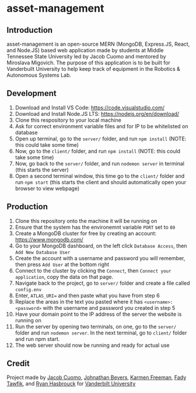 # asset-management

## Introduction
asset-management is an open-source MERN (MongoDB, Express.JS, React, and Node.JS) based
web application made by students at Middle Tennessee State University led by Jacob Cuomo and
mentored by Miroslava Migovich.
The purpose of this application is to be built for Vanderbuilt University to help keep track of
equipment in the Robotics & Autonomous Systems Lab.

## Development

1. Download and Install VS Code: https://code.visualstudio.com/
2. Download and Install Node.JS LTS: https://nodejs.org/en/download/
3. Clone this respository to your local machine
4. Ask for correct environment variable files and for IP to be whitelisted on database
5. Open up terminal, go to the `server/` folder, and run `npm install` (NOTE: this could take some time)
6. Now, go to the `client/` folder, and run `npm install` (NOTE: this could take some time)
7. Now, go back to the `server/` folder, and run `nodemon server` in terminal (this starts the server)
8. Open a second terminal window, this time go to the `client/` folder and run `npm start` (this starts the client and should automatically open your browser to view webpage)

## Production

1. Clone this repository onto the machine it will be running on
2. Ensure that the system has the environemnt variable `PORT` set to `80`
3. Create a MongoDB cluster for free by creating an account: https://www.mongodb.com/
4. Go to your MongoDB dashboard, on the left click `Database Access`, then `Add New Database User`
5. Create the account with a username and password you will remember, then press `Add User` at the bottom right
6. Connect to the cluster by clicking the `Connect`, then `Connect your application`, copy the data on that page.
7. Navigate back to the project, go to `server/` folder and create a file called `config.env`
8. Enter, `ATLAS_URI=` and then paste what you have from step 6
9. Replace the areas in the text you pasted where it has `<username>:<password>` with the username and password you created in step 5
10. Have your domain point to the IP address of the server the website is running on
11. Run the server by opening two terminals, on one, go to the `server/` folder and run `nodemon server`. In the next terminal, go to `client/` folder and run npm start.
12. The web server should now be running and ready for actual use


## Credit
Project made by [Jacob Cuomo](https://github.com/bobcat4848), [Johnathan Bevers](https://github.com/JohnathanBevers), [Karmen Freeman](https://github.com/KarFre), [Fady Tawfik](https://github.com/fadytawfik), and [Ryan Hasbrouck](https://github.com/rwh316) for [Vanderbilt University](https://www.vanderbilt.edu/)